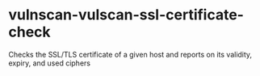 # vulnscan-vulscan-ssl-certificate-check
Checks the SSL/TLS certificate of a given host and reports on its validity, expiry, and used ciphers
